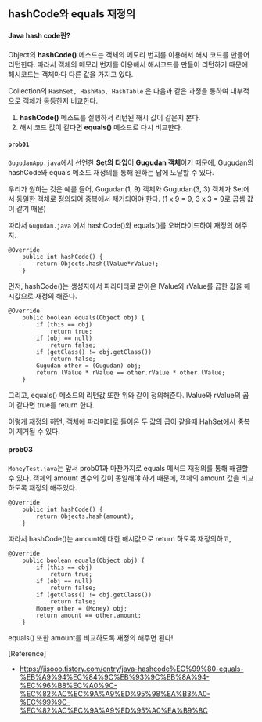 ## hashCode와 equals 재정의

#### Java hash code란?

Object의 **hashCode()** 메소드는 객체의 메모리 번지를 이용해서 해시 코드를 만들어 리턴한다.
따라서 객체의 메모리 번지를 이용해서 해시코드를 만들어 리턴하기 때문에 해시코드는 객체마다 다른 값을 가지고 있다. 

Collection의 ``HashSet, HashMap, HashTable`` 은 다음과 같은 과정을 통하여 내부적으로 객체가 동등한지 비교한다.
1. **hashCode()** 메소드를 실행하서 리턴된 해시 값이 같은지 본다.
2. 해시 코드 값이 같다면 **equals()** 메소드로 다시 비교한다.

#### ``prob01``

``GugudanApp.java``에서 선언한 **Set의 타입**이 **Gugudan 객체**이기 때문에, Gugudan의 hashCode와 equals 메소드 재정의를 통해 원하는 답에 도달할 수 있다. 

우리가 원하는 것은 예를 들어, Gugudan(1, 9) 객체와 Gugudan(3, 3) 객체가 Set에서 동일한 객체로 정의되어 중복에서 제거되어야 한다. (1 x 9 = 9, 3 x 3 = 9로 곱셈 값이 같기 때문)

따라서 ``Gugudan.java`` 에서 hashCode()와 equals()를 오버라이드하여 재정의 해주자.

```
@Override
	public int hashCode() {
		return Objects.hash(lValue*rValue);
	}
```
먼저, hashCode()는 생성자에서 파라미터로 받아온 IValue와 rValue를 곱한 값을 해시값으로 재정의 해준다.

```
@Override
	public boolean equals(Object obj) {
		if (this == obj)
			return true;
		if (obj == null)
			return false;
		if (getClass() != obj.getClass())
			return false;
		Gugudan other = (Gugudan) obj;
		return lValue * rValue == other.rValue * other.lValue;
	}
```
그리고, equals() 메소드의 리턴값 또한 위와 같이 정의해준다. lValue와 rValue의 곱이 같다면 true를 return 한다.

이렇게 재정의 하면, 객체에 파라미터로 들어온 두 값의 곱이 같을때 HahSet에서 중복이 제거될 수 있다.

#### prob03
``MoneyTest.java``는 앞서 prob01과 마찬가지로 equals 메서드 재정의를 통해 해결할 수 있다. 객체의 amount 변수의 값이 동일해야 하기 때문에, 객체의 amount 값을 비교하도록 재정의 해주었다.

```
@Override
	public int hashCode() {
		return Objects.hash(amount);
	}
```
따라서 hashCode()는 amount에 대한 해시값으로 return 하도록 재정의하고,

```
@Override
	public boolean equals(Object obj) {
		if (this == obj)
			return true;
		if (obj == null)
			return false;
		if (getClass() != obj.getClass())
			return false;
		Money other = (Money) obj;
		return amount == other.amount;
	}
```
equals() 또한 amount를 비교하도록 재정의 해주면 된다!

[Reference]

- https://jisooo.tistory.com/entry/java-hashcode%EC%99%80-equals-%EB%A9%94%EC%84%9C%EB%93%9C%EB%8A%94-%EC%96%B8%EC%A0%9C-%EC%82%AC%EC%9A%A9%ED%95%98%EA%B3%A0-%EC%99%9C-%EC%82%AC%EC%9A%A9%ED%95%A0%EA%B9%8C
